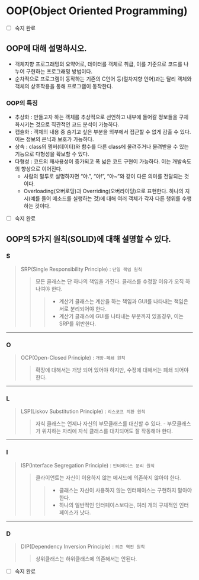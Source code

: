 # OOP(Object Oriented Programming)

- [ ] 숙지 완료
## OOP에 대해 설명하시오.
- 객체지향 프로그래밍의 요약어로, 데이터를 객체로 취급, 이를 기준으로 코드를 나누어 구현하는 프로그래밍 방법이다.
- 순차적으로 프로그램이 동작하는 기존의 C언어 등(절차지향 언어)과는 달리 객체와 객체의 상호작용을 통해 프로그램이 동작한다.

### OOP의 특징
- 추상화 : 만들고자 하는 객체를 추상적으로 선언하고 내부에 들어갈 정보들을 구체화시키는 것으로 직관적인 코드 분석이 가능하다.
- 캡슐화 : 객체의 내용 중 숨기고 싶은 부분을 외부에서 접근할 수 없게 감출 수 있다. 이는 정보의 은닉과 보호가 가능하다.
- 상속 : class의 멤버(데이터)와 함수를 다른 class에 물려주거나 물려받을 수 있는 기능으로 다형성을 확보할 수 있다.
- 다형성 : 코드의 재사용성이 증가되고 폭 넓은 코드 구현이 가능하다. 이는 개발속도의 향상으로 이어진다.
  - 사람의 말투로 설명하자면 “야.”, “야!”, “야~”와 같이 다른 의미를 전달되는 것이다.
  - Overloading(오버로딩)과 Overriding(오버라이딩)으로 표현한다. 하나의 지시(예를 들어 메소드를 실행하는 것)에 대해 여러 객체가 각자 다른 행위를 수행하는 것이다.


- [ ] 숙지 완료
## OOP의 5가지 원칙(SOLID)에 대해 설명할 수 있다.

### S
> SRP(Single Responsibility Principle) : `단일 책임 원칙`
>> 모든 클래스는 단 하나의 책임을 가진다. 클래스를 수정할 이유가 오직 하나여야 한다.
>>> - 계산기 클래스는 계산을 하는 책임과 GUI를 나타내는 책임은 서로 분리되어야 한다.
>>> - 계산기 클래스에 GUI를 나타내는 부분까지 있을경우, 이는 SRP를 위반한다.

<hr>

### O
> OCP(Open-Closed Principle) : `개방-폐쇄 원칙`
>> 확장에 대해서는 개방 되어 있어야 하지만, 수정에 대해서는 폐쇄 되어야 한다.

<hr>

### L
> LSP(Liskov Substitution Principle) : `리스코프 치환 원칙`
>> 자식 클래스는 언제나 자신의 부모클래스를 대신할 수 있다. 
    - 부모클래스가 위치하는 자리에 자식 클래스를 대치되어도 잘 작동해야 한다.

<hr>

### I
> ISP(Interface Segregation Principle) : `인터페이스 분리 원칙`
>> 클라이언트는 자신이 이용하지 않는 메서드에 의존하지 않아야 한다.
>>> - 클래스는 자신이 사용하지 않는 인터페이스는 구현하지 말아야 한다.
>>> - 하나의 일반적인 인터페이스보다는, 여러 개의 구체적인 인터페이스가 낫다.

<hr>

### D
> DIP(Dependency Inversion Principle) : `의존 역전 원칙`
>> 상위클래스는 하위클래스에 의존해서는 안된다.

- [ ] 숙지 완료